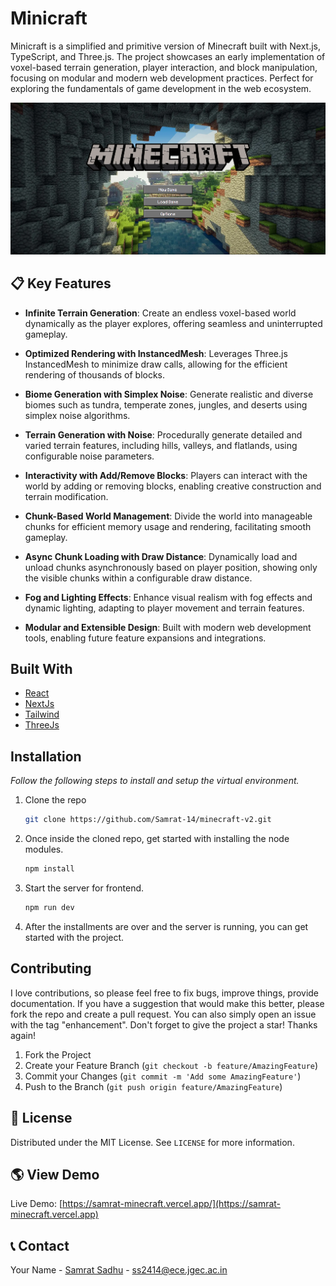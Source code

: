 # Minicraft

Minicraft is a simplified and primitive version of Minecraft built with Next.js, TypeScript, and Three.js. The project showcases an early implementation of voxel-based terrain generation, player interaction, and block manipulation, focusing on modular and modern web development practices. Perfect for exploring the fundamentals of game development in the web ecosystem.

![Minicraft_screenshot](preview.png)

## 📋 Key Features

- **Infinite Terrain Generation**: Create an endless voxel-based world dynamically as the player explores, offering seamless and uninterrupted gameplay.

- **Optimized Rendering with InstancedMesh**: Leverages Three.js InstancedMesh to minimize draw calls, allowing for the efficient rendering of thousands of blocks.

- **Biome Generation with Simplex Noise**: Generate realistic and diverse biomes such as tundra, temperate zones, jungles, and deserts using simplex noise algorithms.

- **Terrain Generation with Noise**: Procedurally generate detailed and varied terrain features, including hills, valleys, and flatlands, using configurable noise parameters.

- **Interactivity with Add/Remove Blocks**: Players can interact with the world by adding or removing blocks, enabling creative construction and terrain modification.

- **Chunk-Based World Management**: Divide the world into manageable chunks for efficient memory usage and rendering, facilitating smooth gameplay.

- **Async Chunk Loading with Draw Distance**: Dynamically load and unload chunks asynchronously based on player position, showing only the visible chunks within a configurable draw distance.

- **Fog and Lighting Effects**: Enhance visual realism with fog effects and dynamic lighting, adapting to player movement and terrain features.

- **Modular and Extensible Design**: Built with modern web development tools, enabling future feature expansions and integrations.

## Built With

- [React](https://reactjs.org/)
- [NextJs](https://nextjs.org/)
- [Tailwind](https://tailwindcss.com/)
- [ThreeJs](https://threejs.org/)

## Installation

_Follow the following steps to install and setup the virtual environment._

1. Clone the repo
   ```sh
   git clone https://github.com/Samrat-14/minecraft-v2.git
   ```
2. Once inside the cloned repo, get started with installing the node modules.
   ```sh
   npm install
   ```
3. Start the server for frontend.
   ```sh
   npm run dev
   ```
4. After the installments are over and the server is running, you can get started with the project.

## Contributing

I love contributions, so please feel free to fix bugs, improve things, provide documentation.
If you have a suggestion that would make this better, please fork the repo and create a pull request. You can also simply open an issue with the tag "enhancement".
Don't forget to give the project a star! Thanks again!

1. Fork the Project
2. Create your Feature Branch (`git checkout -b feature/AmazingFeature`)
3. Commit your Changes (`git commit -m 'Add some AmazingFeature'`)
4. Push to the Branch (`git push origin feature/AmazingFeature`)

## 🪪 License

Distributed under the MIT License. See `LICENSE` for more information.

## 🌎 View Demo

Live Demo: [https://samrat-minecraft.vercel.app/](https://samrat-minecraft.vercel.app)

## 📞 Contact

Your Name - [Samrat Sadhu](https://samrat-sadhu-portfolio.vercel.app/) - ss2414@ece.jgec.ac.in

